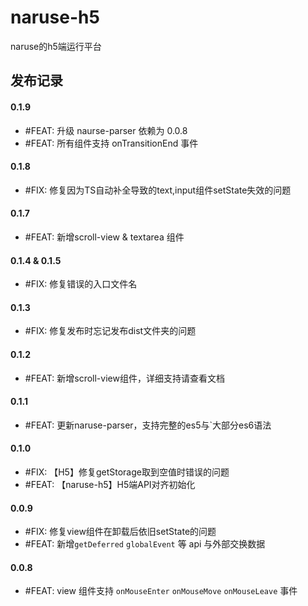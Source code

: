 # naruse-h5
naruse的h5端运行平台

## 发布记录
#### 0.1.9
+ #FEAT: 升级 naurse-parser 依赖为 0.0.8
+ #FEAT: 所有组件支持 onTransitionEnd 事件
#### 0.1.8
+ #FIX: 修复因为TS自动补全导致的text,input组件setState失效的问题
#### 0.1.7
+ #FEAT: 新增scroll-view & textarea 组件
#### 0.1.4 & 0.1.5
+ #FIX: 修复错误的入口文件名
#### 0.1.3
+ #FIX: 修复发布时忘记发布dist文件夹的问题
#### 0.1.2
+ #FEAT: 新增scroll-view组件，详细支持请查看文档
#### 0.1.1
+ #FEAT: 更新naruse-parser，支持完整的es5与`大部分es6语法

#### 0.1.0
+ #FIX: 【H5】修复getStorage取到空值时错误的问题
+ #FEAT: 【naruse-h5】H5端API对齐初始化

#### 0.0.9
+ #FIX:  修复view组件在卸载后依旧setState的问题
+ #FEAT: 新增`getDeferred` `globalEvent` 等 api 与外部交换数据

#### 0.0.8
+ #FEAT: view 组件支持 `onMouseEnter` `onMouseMove` `onMouseLeave` 事件
